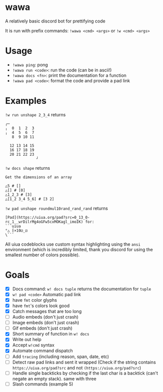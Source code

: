 # wawa
A relatively basic discord bot for prettifying code

It is run with prefix commands: `!wawa <cmd> <args>` or `!w <cmd> <args>`

# Usage
- `!wawa ping`: pong
- `!wawa run <code>`: run the code (can be in ascii!)
- `!wawa docs <fn>`: print the documentation for a function
- `!wawa pad <code>`: format the code and provide a pad link


# Examples
`!w run unshape 2_3_4` returns 
```
╭─             
╷  0  1  2  3  
╷  4  5  6  7  
   8  9 10 11  
               
  12 13 14 15  
  16 17 18 19  
  20 21 22 23  
              ╯
```

`!w docs shape` returns 
```
Get the dimensions of an array

△5 # []
△[] # [0]
△1_2_3 # [3]
△[1_2 3_4 5_6] # [3 2]
```
`!w pad unshape roundmul10rand_rand_rand` returns 
```
[Pad](https://uiua.org/pad?src=0_13_0-rc_1__wrDilrMg4oGFw5cxMOKagl_imoIK) for:
```uiua
°△ ⁅×10⚂_⚂
\```
```

All uiua codeblocks use custom syntax highlighting using the `ansi` environment (which is
incredibly limited, thank you discord for using the smallest number of colors possible).

# Goals
- [X] Docs command: `w! docs tuple` returns the documentation for `tuple`
- [X] `w! pad <code>` Automatic pad link
- [X] have `fmt` color glyphs
- [X] have `fmt`'s colors look good
- [X] Catch messages that are too long
- [ ] Audio embeds (don't just crash)
- [ ] Image embeds (don't just crash)
- [ ] Gif embeds (don't just crash)
- [X] Short summary of function in `w! docs`
- [X] Write out help
- [X] Accept `w!cmd` syntax
- [X] Automate command dispatch
- [ ] Add `tracing` (including reason, span, date, etc)
- [ ] Detect raw pad links and sent it wrapped (Check if the string contains `https://uiua.org/pad?src` and not `(https://uiua.org/pad?src`)
- [ ] Handle single backticks by checking if the last char is a backtick (can't negate an empty stack). same with three
- [ ] Slash commands (example 5)
